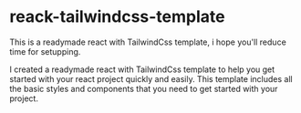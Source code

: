 # reack-tailwindcss-template
This is a readymade react with TailwindCss template, i hope you'll reduce time for setupping.

I created a readymade react with TailwindCss template to help you get started with your react project quickly and easily. This template includes all the basic styles and components that you need to get started with your project.

